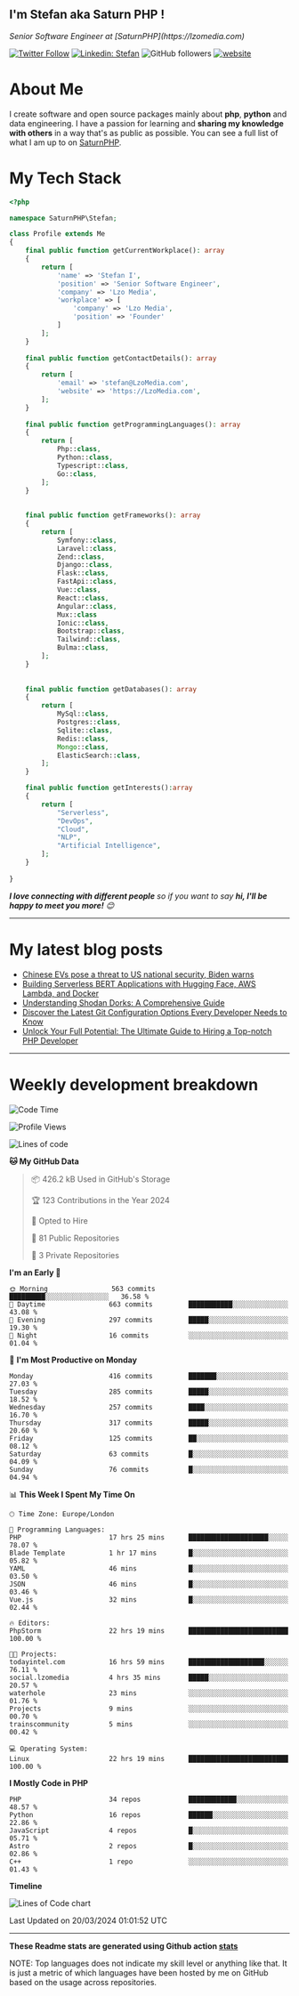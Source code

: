 ## I'm Stefan aka Saturn PHP !

<p>
    <em>Senior Software Engineer at  [SaturnPHP](https://lzomedia.com)
</em>

</p>

[![Twitter Follow](https://img.shields.io/twitter/follow/cornatul?label=Follow)](https://twitter.com/intent/follow?screen_name=cornatul)
[![Linkedin: Stefan](https://img.shields.io/badge/cornatul-blue?style=flat-square&logo=Linkedin&logoColor=white&link=https://www.linkedin.com/in/cornatul/)](https://www.linkedin.com/in/cornatul/)
![GitHub followers](https://img.shields.io/github/followers/cornatul?label=Follow&style=social)
[![website](https://img.shields.io/badge/Website-46a2f1.svg?&style=flat-square&logo=Google-Chrome&logoColor=white&link=https://cornatul.com/)](https://cornatul.com/)



# About Me
I create software and open source packages mainly about **php**, **python** and data engineering. 
I have a passion for learning and **sharing my knowledge with others** in a way that's as public as possible. 
You can see a full list of what I am up to on [SaturnPHP](https://lzomedia.com).


# My Tech Stack

```php
<?php

namespace SaturnPHP\Stefan;

class Profile extends Me
{
    final public function getCurrentWorkplace(): array
    {
        return [
            'name' => 'Stefan I',
            'position' => 'Senior Software Engineer',
            'company' => 'Lzo Media',
            'workplace' => [
                'company' => 'Lzo Media',
                'position' => 'Founder'         
            ]
        ];
    }
    
    final public function getContactDetails(): array
    {
        return [
            'email' => 'stefan@LzoMedia.com',
            'website' => 'https://LzoMedia.com',
        ];
    }
    
    final public function getProgrammingLanguages(): array
    {
        return [
            Php::class,
            Python::class,
            Typescript::class,
            Go::class,
        ];
    }
    
    
    final public function getFrameworks(): array
    {
        return [
            Symfony::class,
            Laravel::class,
            Zend::class,
            Django::class,
            Flask::class,
            FastApi::class,
            Vue::class,
            React::class,
            Angular::class,
            Mux::class
            Ionic::class,
            Bootstrap::class,
            Tailwind::class,
            Bulma::class,
        ];
    }
    
    
    final public function getDatabases(): array
    {
        return [
            MySql::class,
            Postgres::class,
            Sqlite::class,
            Redis::class,
            Mongo::class,
            ElasticSearch::class,
        ];
    }

    final public function getInterests():array
    {
        return [
            "Serverless",
            "DevOps",
            "Cloud",
            "NLP",
            "Artificial Intelligence",
        ];
    }
   
}
```
 <em><b>I love connecting with different people</b> so if you want to say <b>hi, I'll be happy to meet you more!</b> 😊</em>

---
# My latest blog posts
<!-- BLOG-POST-LIST:START -->
- [Chinese EVs pose a threat to US national security, Biden warns](https://blog.lzomedia.com/chinese-evs-pose-a-threat-to-us-national-security-biden-warns/)
- [Building Serverless BERT Applications with Hugging Face, AWS Lambda, and Docker](https://blog.lzomedia.com/building-serverless-bert-applications-with-hugging-face-aws-lambda-and-docker/)
- [Understanding Shodan Dorks: A Comprehensive Guide](https://blog.lzomedia.com/understanding-shodan-dorks-a-comprehensive-guide/)
- [Discover the Latest Git Configuration Options Every Developer Needs to Know](https://blog.lzomedia.com/discover-the-latest-git-configuration-options-every-developer-needs-to-know/)
- [Unlock Your Full Potential: The Ultimate Guide to Hiring a Top-notch PHP Developer](https://blog.lzomedia.com/unlock-your-full-potential-the-ultimate-guide-to-hiring-a-top-notch-php-developer/)
<!-- BLOG-POST-LIST:END -->

---
# Weekly development breakdown
<!--START_SECTION:waka-->
![Code Time](http://img.shields.io/badge/Code%20Time-489%20hrs%209%20mins-blue)

![Profile Views](http://img.shields.io/badge/Profile%20Views-4-blue)

![Lines of code](https://img.shields.io/badge/From%20Hello%20World%20I%27ve%20Written-8.9%20million%20lines%20of%20code-blue)

**🐱 My GitHub Data** 

> 📦 426.2 kB Used in GitHub's Storage 
 > 
> 🏆 123 Contributions in the Year 2024
 > 
> 💼 Opted to Hire
 > 
> 📜 81 Public Repositories 
 > 
> 🔑 3 Private Repositories 
 > 
**I'm an Early 🐤** 

```text
🌞 Morning                563 commits         █████████░░░░░░░░░░░░░░░░   36.58 % 
🌆 Daytime                663 commits         ███████████░░░░░░░░░░░░░░   43.08 % 
🌃 Evening                297 commits         █████░░░░░░░░░░░░░░░░░░░░   19.30 % 
🌙 Night                  16 commits          ░░░░░░░░░░░░░░░░░░░░░░░░░   01.04 % 
```
📅 **I'm Most Productive on Monday** 

```text
Monday                   416 commits         ███████░░░░░░░░░░░░░░░░░░   27.03 % 
Tuesday                  285 commits         █████░░░░░░░░░░░░░░░░░░░░   18.52 % 
Wednesday                257 commits         ████░░░░░░░░░░░░░░░░░░░░░   16.70 % 
Thursday                 317 commits         █████░░░░░░░░░░░░░░░░░░░░   20.60 % 
Friday                   125 commits         ██░░░░░░░░░░░░░░░░░░░░░░░   08.12 % 
Saturday                 63 commits          █░░░░░░░░░░░░░░░░░░░░░░░░   04.09 % 
Sunday                   76 commits          █░░░░░░░░░░░░░░░░░░░░░░░░   04.94 % 
```


📊 **This Week I Spent My Time On** 

```text
🕑︎ Time Zone: Europe/London

💬 Programming Languages: 
PHP                      17 hrs 25 mins      ████████████████████░░░░░   78.07 % 
Blade Template           1 hr 17 mins        █░░░░░░░░░░░░░░░░░░░░░░░░   05.82 % 
YAML                     46 mins             █░░░░░░░░░░░░░░░░░░░░░░░░   03.50 % 
JSON                     46 mins             █░░░░░░░░░░░░░░░░░░░░░░░░   03.46 % 
Vue.js                   32 mins             █░░░░░░░░░░░░░░░░░░░░░░░░   02.44 % 

🔥 Editors: 
PhpStorm                 22 hrs 19 mins      █████████████████████████   100.00 % 

🐱‍💻 Projects: 
todayintel.com           16 hrs 59 mins      ███████████████████░░░░░░   76.11 % 
social.lzomedia          4 hrs 35 mins       █████░░░░░░░░░░░░░░░░░░░░   20.57 % 
waterhole                23 mins             ░░░░░░░░░░░░░░░░░░░░░░░░░   01.76 % 
Projects                 9 mins              ░░░░░░░░░░░░░░░░░░░░░░░░░   00.70 % 
trainscommunity          5 mins              ░░░░░░░░░░░░░░░░░░░░░░░░░   00.42 % 

💻 Operating System: 
Linux                    22 hrs 19 mins      █████████████████████████   100.00 % 
```

**I Mostly Code in PHP** 

```text
PHP                      34 repos            ████████████░░░░░░░░░░░░░   48.57 % 
Python                   16 repos            ██████░░░░░░░░░░░░░░░░░░░   22.86 % 
JavaScript               4 repos             █░░░░░░░░░░░░░░░░░░░░░░░░   05.71 % 
Astro                    2 repos             █░░░░░░░░░░░░░░░░░░░░░░░░   02.86 % 
C++                      1 repo              ░░░░░░░░░░░░░░░░░░░░░░░░░   01.43 % 
```



**Timeline**

![Lines of Code chart](https://raw.githubusercontent.com/saturnphp/saturnphp/master/assets/bar_graph.png)


 Last Updated on 20/03/2024 01:01:52 UTC
<!--END_SECTION:waka-->


---


**These Readme stats are generated using Github action [stats](https://github.com/cornatul/stats)**

NOTE: Top languages does not indicate my skill level or anything like that. 
It is just a metric of which languages have been hosted by me on GitHub based on the usage across repositories. 
